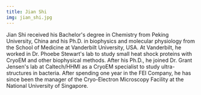 ```yaml
---
title: Jian Shi
img: jian_shi.jpg
---
```


Jian Shi received his Bachelor's degree in Chemistry from Peking University, China and his Ph.D. in biophysics and molecular physiology from the School of Medicine at Vanderbilt University, USA. At Vanderbilt, he worked in Dr. Phoebe Stewart's lab to study small heat shock proteins with CryoEM and other biophysical methods. After his Ph.D., he joined Dr. Grant Jensen's lab at Caltech/HHMI as a CryoEM specialist to study ultra-structures in bacteria. After spending one year in the FEI Company, he has since been the manager of the Cryo-Electron Microscopy Facility at the National University of Singapore. 


